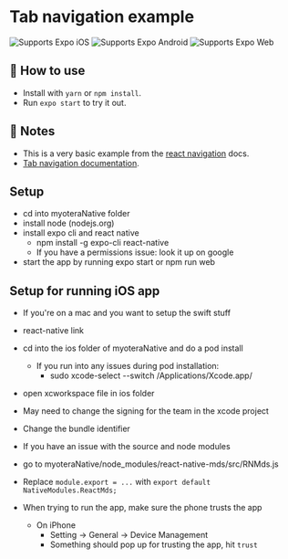 # Tab navigation example

<p>
  <!-- iOS -->
  <img alt="Supports Expo iOS" longdesc="Supports Expo iOS" src="https://img.shields.io/badge/iOS-4630EB.svg?style=flat-square&logo=APPLE&labelColor=999999&logoColor=fff" />
  <!-- Android -->
  <img alt="Supports Expo Android" longdesc="Supports Expo Android" src="https://img.shields.io/badge/Android-4630EB.svg?style=flat-square&logo=ANDROID&labelColor=A4C639&logoColor=fff" />
  <!-- Web -->
  <img alt="Supports Expo Web" longdesc="Supports Expo Web" src="https://img.shields.io/badge/web-4630EB.svg?style=flat-square&logo=GOOGLE-CHROME&labelColor=4285F4&logoColor=fff" />
</p>

## 🚀 How to use

- Install with `yarn` or `npm install`.
- Run `expo start` to try it out.

## 📝 Notes

- This is a very basic example from the [react navigation](https://reactnavigation.org/) docs.
- [Tab navigation documentation](https://reactnavigation.org/docs/tab-based-navigation).


## Setup

- cd into myoteraNative folder
- install node (nodejs.org)
- install expo cli and react native
  - npm install -g expo-cli react-native
  - If you have a permissions issue: look it up on google
- start the app by running expo start or npm run web


## Setup for running iOS app
- If you're on a mac and you want to setup the swift stuff
- react-native link
- cd into the ios folder of myoteraNative and do a pod install
  - If you run into any issues during pod installation:
    - sudo xcode-select --switch /Applications/Xcode.app/
- open xcworkspace file in ios folder

- May need to change the signing for the team in the xcode project
- Change the bundle identifier

- If you have an issue with the source and node modules
- go to myoteraNative/node_modules/react-native-mds/src/RNMds.js
- Replace `module.export = ...` with `export default NativeModules.ReactMds;`

- When trying to run the app, make sure the phone trusts the app
  - On iPhone
    - Setting -> General -> Device Management
    - Something should pop up for trusting the app, hit `trust`
